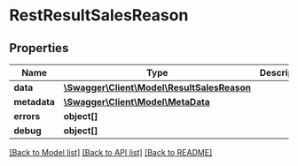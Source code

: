 # RestResultSalesReason

## Properties

 Name         | Type                                                                | Description | Notes      
--------------|---------------------------------------------------------------------|-------------|------------
 **data**     | [**\Swagger\Client\Model\ResultSalesReason**](ResultSalesReason.md) |             | [optional] 
 **metadata** | [**\Swagger\Client\Model\MetaData**](MetaData.md)                   |             | [optional] 
 **errors**   | **object[]**                                                        |             | [optional] 
 **debug**    | **object[]**                                                        |             | [optional] 

[[Back to Model list]](../../README.md#documentation-for-models) [[Back to API list]](../../README.md#documentation-for-api-endpoints) [[Back to README]](../../README.md)


